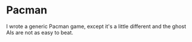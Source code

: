 # Pacman
I wrote a generic Pacman game, except it's a little different and the ghost AIs are not as easy to beat.
